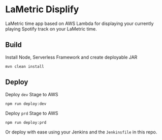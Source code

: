 # LaMetric Displify
LaMetric time app based on AWS Lambda for displaying your currently playing Spotify track on your LaMetric time.

## Build
Install Node, Serverless Framework and create deployable JAR
```
mvn clean install
```

## Deploy
Deploy `dev` Stage to AWS
```
npm run deploy:dev
```

Deploy `prd` Stage to AWS
```
npm run deploy:prd
```
Or deploy with ease using your Jenkins and the `Jenkinsfile` in this repo.